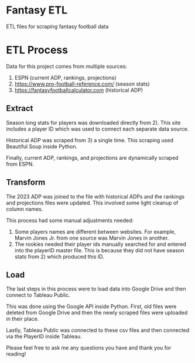 # Fantasy ETL
 ETL files for scraping fantasy football data

# ETL Process

Data for this project comes from multiple sources:

1)  ESPN (current ADP, rankings, projections)
2)  https://www.pro-football-reference.com/ (season stats)
3)  https://fantasyfootballcalculator.com (historical ADP)

## Extract 
Season long stats for players was downloaded directly from 2).  This site includes a player ID which was used to connect each separate data source.

Historical ADP was scraped from 3) a single time.  This scraping used Beautiful Soup inside Python.

Finally, current ADP, rankings, and projections are dynamically scraped from ESPN.

## Transform

The 2023 ADP was joined to the file with historical ADPs and the rankings and projections files were updated.  This involved some light cleanup of column names.

This process had some manual adjustments needed:

1) Some players names are different between websites.  For example, Marvin Jones Jr. from one source was Marvin Jones in another.
2) The rookies needed their player ids manually searched for and entered into the playerID master file.  This is because they did not have season stats from 2) which produced this ID.

## Load

The last steps in this process were to load data into Google Drive and then connect to Tableau Public. 

This was done using the Google API inside Python.  First, old files were deleted from Google Drive and then the newly scraped files were uploaded in their place.

Lastly, Tableau Public was connected to these csv files and then connected via the PlayerID inside Tableau.

Please feel free to ask me any questions you have and thank you for reading!
